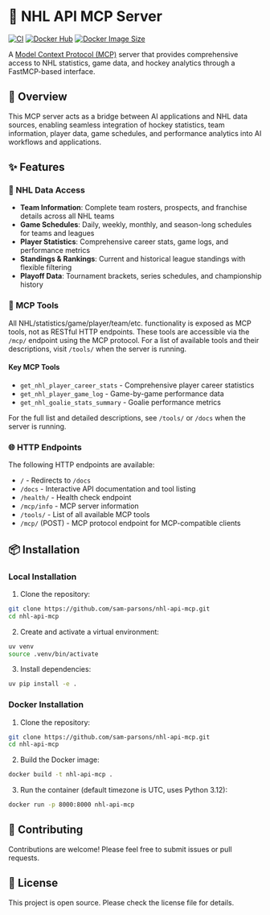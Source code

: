 # 🏒 NHL API MCP Server

[![CI](https://github.com/sam-parsons/nhl-api-mcp/actions/workflows/ci.yml/badge.svg)](https://github.com/sam-parsons/nhl-api-mcp/actions/workflows/ci.yml)
[![Docker Hub](https://img.shields.io/docker/pulls/samparsons269/nhl-api-mcp.svg)](https://hub.docker.com/r/samparsons269/nhl-api-mcp)
[![Docker Image Size](https://img.shields.io/docker/image-size/samparsons269/nhl-api-mcp/latest)](https://hub.docker.com/r/samparsons269/nhl-api-mcp)

A [Model Context Protocol (MCP)](https://modelcontextprotocol.io/) server that provides comprehensive access to NHL statistics, game data, and hockey analytics through a FastMCP-based interface.

## 🏒 Overview

This MCP server acts as a bridge between AI applications and NHL data sources, enabling seamless integration of hockey statistics, team information, player data, game schedules, and performance analytics into AI workflows and applications.

## ✨ Features

### 🏒 NHL Data Access
- **Team Information**: Complete team rosters, prospects, and franchise details across all NHL teams
- **Game Schedules**: Daily, weekly, monthly, and season-long schedules for teams and leagues
- **Player Statistics**: Comprehensive career stats, game logs, and performance metrics
- **Standings & Rankings**: Current and historical league standings with flexible filtering
- **Playoff Data**: Tournament brackets, series schedules, and championship history

### 🔧 MCP Tools

All NHL/statistics/game/player/team/etc. functionality is exposed as MCP tools, not as RESTful HTTP endpoints. These tools are accessible via the `/mcp/` endpoint using the MCP protocol. For a list of available tools and their descriptions, visit `/tools/` when the server is running.

#### Key MCP Tools
- `get_nhl_player_career_stats` - Comprehensive player career statistics
- `get_nhl_player_game_log` - Game-by-game performance data
- `get_nhl_goalie_stats_summary` - Goalie performance metrics

For the full list and detailed descriptions, see `/tools/` or `/docs` when the server is running.

### 🌐 HTTP Endpoints

The following HTTP endpoints are available:
- `/` - Redirects to `/docs`
- `/docs` - Interactive API documentation and tool listing
- `/health/` - Health check endpoint
- `/mcp/info` - MCP server information
- `/tools/` - List of all available MCP tools
- `/mcp/` (POST) - MCP protocol endpoint for MCP-compatible clients

## 📦 Installation

<!-- ### Installing via Smithery

To install NHL API Server for Claude Desktop automatically via [Smithery](https://smithery.ai/server/@sam-parsons/nhl-api-mcp):

```bash
npx -y @smithery/cli install @sam-parsons/nhl-api-mcp --client claude
``` -->

### Local Installation

1. Clone the repository:
```bash
git clone https://github.com/sam-parsons/nhl-api-mcp.git
cd nhl-api-mcp
```

2. Create and activate a virtual environment:

```bash
uv venv
source .venv/bin/activate
```

3. Install dependencies:

```bash
uv pip install -e .
```

### Docker Installation

1. Clone the repository:
```bash
git clone https://github.com/sam-parsons/nhl-api-mcp.git
cd nhl-api-mcp
```

2. Build the Docker image:
```bash
docker build -t nhl-api-mcp .
```

3. Run the container (default timezone is UTC, uses Python 3.12):
```bash
docker run -p 8000:8000 nhl-api-mcp
```

## 🤝 Contributing

Contributions are welcome! Please feel free to submit issues or pull requests.

## 📄 License

This project is open source. Please check the license file for details.
